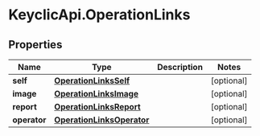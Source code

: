 # KeyclicApi.OperationLinks

## Properties
Name | Type | Description | Notes
------------ | ------------- | ------------- | -------------
**self** | [**OperationLinksSelf**](OperationLinksSelf.md) |  | [optional] 
**image** | [**OperationLinksImage**](OperationLinksImage.md) |  | [optional] 
**report** | [**OperationLinksReport**](OperationLinksReport.md) |  | [optional] 
**operator** | [**OperationLinksOperator**](OperationLinksOperator.md) |  | [optional] 


